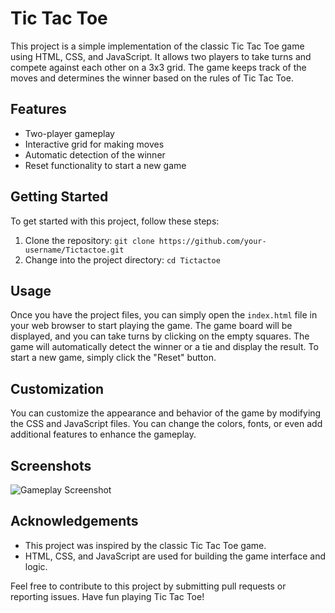# Tic Tac Toe

This project is a simple implementation of the classic Tic Tac Toe game using HTML, CSS, and JavaScript. It allows two players to take turns and compete against each other on a 3x3 grid. The game keeps track of the moves and determines the winner based on the rules of Tic Tac Toe.

## Features

- Two-player gameplay
- Interactive grid for making moves
- Automatic detection of the winner
- Reset functionality to start a new game

## Getting Started

To get started with this project, follow these steps:

1. Clone the repository: `git clone https://github.com/your-username/Tictactoe.git`
2. Change into the project directory: `cd Tictactoe`

## Usage

Once you have the project files, you can simply open the `index.html` file in your web browser to start playing the game. The game board will be displayed, and you can take turns by clicking on the empty squares. The game will automatically detect the winner or a tie and display the result. To start a new game, simply click the "Reset" button.

## Customization

You can customize the appearance and behavior of the game by modifying the CSS and JavaScript files. You can change the colors, fonts, or even add additional features to enhance the gameplay.

## Screenshots

![Gameplay Screenshot](screenshots/gameplay.png)


## Acknowledgements

- This project was inspired by the classic Tic Tac Toe game.
- HTML, CSS, and JavaScript are used for building the game interface and logic.

Feel free to contribute to this project by submitting pull requests or reporting issues. Have fun playing Tic Tac Toe!
